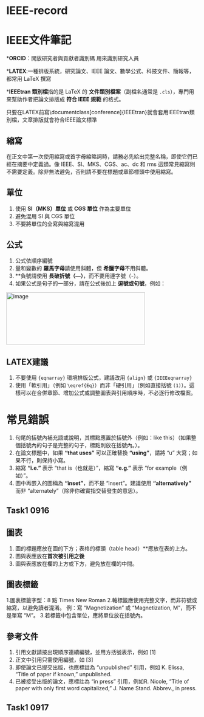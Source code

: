 # IEEE-record
# IEEE文件筆記

***ORCID**：開放研究者與貢獻者識別碼 用來識別研究人員

***LATEX**:一種排版系統，研究論文、IEEE 論文、數學公式、科技文件、簡報等，都常用 LaTeX 撰寫

 ***IEEEtran 類別檔**指的是 LaTeX 的 **文件類別檔案**（副檔名通常是 `.cls`），專門用來幫助作者把論文排版成 **符合 IEEE 規範** 的格式。
 
只要在LATEX前寫\documentclass[conference]{IEEEtran}就會套用IEEEtran類別檔，文章排版就會符合IEEE論文標準

 ## 縮寫

在正文中第一次使用縮寫或首字母縮略詞時，請務必先給出完整名稱，即使它們已經在摘要中定義過。像 IEEE、SI、MKS、CGS、ac、dc 和 rms 這類常見縮寫則不需要定義。除非無法避免，否則請不要在標題或章節標頭中使用縮寫。

## 單位

1. 使用 **SI（MKS）單位** 或 **CGS 單位** 作為主要單位
2. 避免混用 SI 與 CGS 單位
3. 不要將單位的全寫與縮寫混用

## 公式

1. 公式依順序編號
2. 量和變數的 **羅馬字母**請使用斜體，但 **希臘字母**不用斜體。
3. **負號請使用 **長破折號（—）**，而不要用連字號（-）。
4. 如果公式是句子的一部分，請在公式後加上 **逗號或句號**，例如：

<img width="365" height="138" alt="image" src="https://github.com/user-attachments/assets/e875c956-6f37-451a-8ca8-409597df1bcd" />

## LATEX建議

1. 不要使用 `{eqnarray}` 環境排版公式，建議改用 `{align}` 或 `{IEEEeqnarray}`
2. 使用「軟引用」（例如 `\eqref{Eq}`）而非「硬引用」（例如直接括號 `(1)`）。這樣可以在合併章節、增加公式或調整圖表與引用順序時，不必逐行修改檔案。

# 常見錯誤

1. 句尾的括號內補充語或說明，其標點應置於括號外（例如：like this）（如果整個括號內的句子是完整的句子，標點則放在括號內。）。
2. 在論文標題中，如果 **“that uses”** 可以正確替換 **“using”**，請將 “u” 大寫；如果不行，則保持小寫。
3. 縮寫 **“i.e.”** 表示 “that is（也就是）”，縮寫 **“e.g.”** 表示 “for example（例如）”。
4. 圖中再嵌入的圖稱為 **“inset”**，而不是 “insert”。建議使用 **“alternatively”** 而非 “alternately”（除非你確實指交替發生的意思）。

## Task1 0916

## 圖表

1. 圖的標題應放在圖的下方；表格的標頭（table head）**應放在表的上方。
2. 圖與表應放在**首次被引用之後**
3. 圖與表應放在欄的上方或下方，避免放在欄的中間。

## 圖表標籤

1.圖表標籤字型：8 點 Times New Roman
2.軸標籤應使用完整文字，而非符號或縮寫，以避免讀者混淆。
例：寫 “Magnetization” 或 “Magnetization, M”，而不是單寫 “M”。
3.若標籤中包含單位，應將單位放在括號內。

## 參考文件
1. 引用文獻請按出現順序連續編號，並用方括號表示，例如 [1]
2. 正文中引用只需使用編號，如 [3]
3. 即使論文已提交出版，也應標註為 “unpublished” 引用，例如  K. Elissa, “Title of paper if known,” unpublished.
4. 已被接受出版的論文，應標註為 “in press” 引用，例如R. Nicole, “Title of paper with only first word capitalized,” J. Name Stand. Abbrev., in press.
   
## Task1 0917
